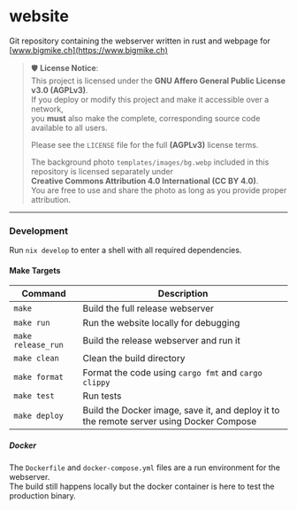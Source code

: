 # website

Git repository containing the webserver written in rust and webpage for [www.bigmike.ch](https://www.bigmike.ch)

> 🛡️ **License Notice**:  
> This project is licensed under the **GNU Affero General Public License v3.0 (AGPLv3)**.  
> If you deploy or modify this project and make it accessible over a network,  
> you **must** also make the complete, corresponding source code available to all users.
> 
> Please see the `LICENSE` file for the full **(AGPLv3)** license terms.
>
> The background photo `templates/images/bg.webp` included in this repository is licensed separately under  
> **Creative Commons Attribution 4.0 International (CC BY 4.0)**.  
> You are free to use and share the photo as long as you provide proper attribution.

---

### Development

Run `nix develop` to enter a shell with all required dependencies.

#### Make Targets

| Command         | Description                                                                                   |
|-----------------|-----------------------------------------------------------------------------------------------|
| `make`          | Build the full release webserver                                                              |
| `make run`      | Run the website locally for debugging                                                         |
| `make release_run` | Build the release webserver and run it                                                        |
| `make clean`    | Clean the build directory                                                                     |
| `make format`   | Format the code using `cargo fmt` and `cargo clippy`                                          |
| `make test`     | Run tests                                                                                     |
| `make deploy`   | Build the Docker image, save it, and deploy it to the remote server using Docker Compose      |

##### Docker
The `Dockerfile` and `docker-compose.yml` files are a run environment for the webserver.\
The build still happens locally but the docker container is here to test the production binary.